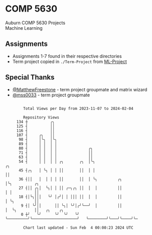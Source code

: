 # COMP 5630
Auburn COMP 5630 Projects  
Machine Learning

## Assignments
- Assignments 1-7 found in their respective directories
- Term project copied in `./Term-Project` from [ML-Project](https://github.com/wumphlett/ML-Project)

## Special Thanks
- [@MatthewFreestone](https://github.com/MatthewFreestone) - term project groupmate and matrix wizard
- [@mss0033](https://github.com/mss0033) - term project groupmate

```

        Total Views per Day from 2023-11-07 to 2024-02-04

        Repository Views
     134 ┼          ╭╮
     125 ┤          ││
     116 ┤          ││
     107 ┤     ╭╮   ││
      98 ┤     │╰╮  │╰╮
      89 ┤     │ │  │ │
      80 ┤     │ │  │ │              ╭╮
      71 ┤     │ │  │ │              ││
      63 ┤     │ │  │ │              ││
      54 ┤     │ │  │ │ ╭╮       ╭╮  │╰╮                                ╭╮
      45 ┤╭╮   │ ╰╮ │ │ ││       ││  │ │                                ││
      36 ┤││   │  │ │ │ ││       ││  │ ╰╮         ╭╮                    │╰╮          ╭╮
      27 ┤││ ╭╮│  ╰╮│ │ ││ ╭─╮╭╮ ││  │  │         ││                    │ │          ││
      18 ┤│╰╮│││   ╰╯ │╭╯│ │ │││ ││  │  │         ││                    │ ╰╮         ││
       9 ┤│ ╰╯││      ││ ╰╮│ ╰╯│╭╯╰──╯  │         ││                    │  ╰╮        ││   ╭╮    ╭╮
       0 ┼╯   ╰╯      ╰╯  ╰╯   ╰╯       ╰─────────╯╰────────────────────╯   ╰────────╯╰───╯╰────╯╰─

        Chart last updated - Sun Feb  4 00:00:23 2024 UTC
        
```
